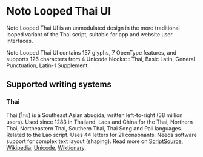 
# Noto Looped Thai UI

Noto Looped Thai UI is an unmodulated design in the more traditional looped variant of the Thai script, suitable for app and website user interfaces. 

Noto Looped Thai UI contains 157 glyphs, 7 OpenType features, and supports 126 characters from 4 Unicode blocks: : Thai, Basic Latin, General Punctuation, Latin-1 Supplement.


## Supported writing systems


### Thai

Thai (ไทย) is a Southeast Asian abugida, written left-to-right (38 million users). Used since 1283 in Thailand, Laos and China for the Thai, Northern Thai, Northeastern Thai, Southern Thai, Thai Song and Pali languages. Related to the Lao script. Uses 44 letters for 21 consonants. Needs software support for complex text layout (shaping). Read more on [ScriptSource](https://scriptsource.org/scr/Thai), [Wikipedia](https://en.wikipedia.org/wiki/ISO_15924:Thai), [Unicode](https://www.unicode.org/versions/Unicode13.0.0/ch16.pdf#G46485), [Wiktionary](https://en.wiktionary.org/wiki/Category:Thai_script).

